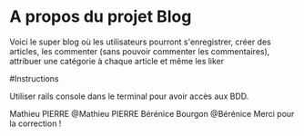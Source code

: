 # A propos du projet Blog
Voici le super blog où les utilisateurs pourront s'enregistrer, créer des articles, les commenter (sans pouvoir commenter les commentaires), attribuer une catégorie à chaque article et même les liker

#Instructions

Utiliser rails console dans le terminal pour avoir accès aux BDD.


Mathieu PIERRE @Mathieu PIERRE
Bérénice Bourgon @Bérénice Merci pour la correction !
